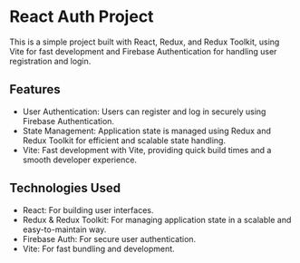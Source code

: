 # React Auth Project
This is a simple project built with React, Redux, and Redux Toolkit, using Vite for fast development and Firebase Authentication for handling user registration and login.

## Features
- User Authentication: Users can register and log in securely using Firebase Authentication.
- State Management: Application state is managed using Redux and Redux Toolkit for efficient and scalable state handling.
- Vite: Fast development with Vite, providing quick build times and a smooth developer experience.

## Technologies Used
- React: For building user interfaces.
- Redux & Redux Toolkit: For managing application state in a scalable and easy-to-maintain way.
- Firebase Auth: For secure user authentication.
- Vite: For fast bundling and development.

